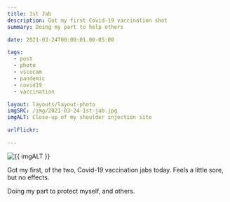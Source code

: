```yaml
---
title: 1st Jab
description: Got my first Covid-19 vaccination shot
summary: Doing my part to help others

date: 2021-03-24T00:00:01.00-05:00

tags:
  - post
  - photo
  - vscocam
  - pandemic
  - covid19
  - vaccination

layout: layouts/layout-photo
imgSRC: /img/2021-03-24-1st-jab.jpg
imgALT: Close-up of my shoulder injection site

urlFlickr: 

---
```


<p><img class="u-photo img-polaroid" src="{{ imgSRC }}" alt="{{ imgALT }}"></p>

Got my first, of the two, Covid-19 vaccination jabs today. Feels a little sore, but no effects.

Doing my part to protect myself, and others.
